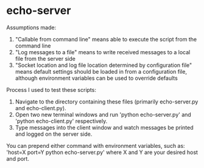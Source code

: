 # echo-server

Assumptions made:
1. "Callable from command line" means able to execute the script from the command line
2. "Log messages to a file" means to write received messages to a local file from the server side
3. "Socket location and log file location determined by configuration file" means default settings should be loaded
in from a configuration file, although environment variables can be used to override defaults

Process I used to test these scripts:
1. Navigate to the directory containing these files (primarily echo-server.py and echo-client.py).
2. Open two new terminal windows and run 'python echo-server.py' and 'python echo-client.py' respectively.
3. Type messages into the client window and watch messages be printed and logged on the server side.

You can prepend either command with environment variables, such as:
'host=X port=Y python echo-server.py' where X and Y are your desired host and port.